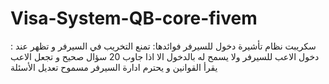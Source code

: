 # Visa-System-QB-core-fivem
: سكريبت نظام تأشيرة دخول للسيرفر فوائدها: تمنع التخريب في السيرفر و تظهر عند دخول الاعب للسيرفر ولا يسمح له بالدخول الا اذا جاوب 20 سؤال صحيح و تجعل الاعب يقرأ القوانين و يحترم ادارة السيرفر   مسموح تعديل الأسئلة
